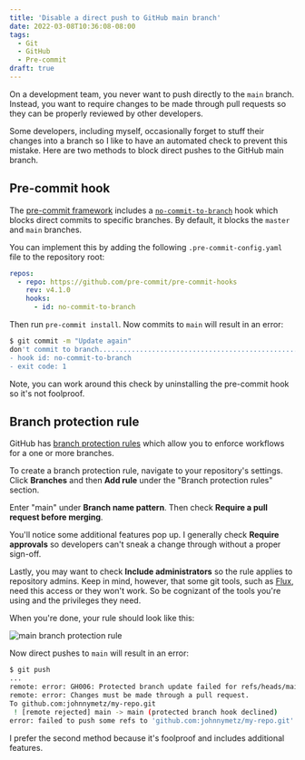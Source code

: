 ```yaml
---
title: 'Disable a direct push to GitHub main branch'
date: 2022-03-08T10:36:08-08:00
tags:
  - Git
  - GitHub
  - Pre-commit
draft: true
---
```


On a development team, you never want to push directly to the `main` branch. Instead, you want to require changes to be made through pull requests so they can be properly reviewed by other developers.

Some developers, including myself, occasionally forget to stuff their changes into a branch so I like to have an automated check to prevent this mistake. Here are two methods to block direct pushes to the GitHub main branch.

## Pre-commit hook

The [pre-commit framework](https://pre-commit.com/) includes a [`no-commit-to-branch`](https://github.com/pre-commit/pre-commit-hooks#no-commit-to-branch) hook which blocks direct commits to specific branches. By default, it blocks the `master` and `main` branches.

You can implement this by adding the following `.pre-commit-config.yaml` file to the repository root:

```yaml
repos:
  - repo: https://github.com/pre-commit/pre-commit-hooks
    rev: v4.1.0
    hooks:
      - id: no-commit-to-branch
```

Then run `pre-commit install`. Now commits to `main` will result in an error:

```bash
$ git commit -m "Update again"
don't commit to branch...................................................Failed
- hook id: no-commit-to-branch
- exit code: 1
```

Note, you can work around this check by uninstalling the pre-commit hook so it's not foolproof.

## Branch protection rule

GitHub has [branch protection rules](https://docs.github.com/en/repositories/configuring-branches-and-merges-in-your-repository/defining-the-mergeability-of-pull-requests/managing-a-branch-protection-rule) which allow you to enforce workflows for a one or more branches.

To create a branch protection rule, navigate to your repository's settings. Click **Branches** and then **Add rule** under the "Branch protection rules" section.

Enter "main" under **Branch name pattern**. Then check **Require a pull request before merging**.

You'll notice some additional features pop up. I generally check **Require approvals** so developers can't sneak a change through without a proper sign-off.

Lastly, you may want to check **Include administrators** so the rule applies to repository admins. Keep in mind, however, that some git tools, such as [Flux](https://fluxcd.io/), need this access or they won't work. So be cognizant of the tools you're using and the privileges they need.

When you're done, your rule should look like this:

![main branch protection rule](/posts/main-branch-protection-rule.png)

Now direct pushes to `main` will result in an error:

```bash
$ git push
...
remote: error: GH006: Protected branch update failed for refs/heads/main.
remote: error: Changes must be made through a pull request.
To github.com:johnnymetz/my-repo.git
 ! [remote rejected] main -> main (protected branch hook declined)
error: failed to push some refs to 'github.com:johnnymetz/my-repo.git'
```

I prefer the second method because it's foolproof and includes additional features.
